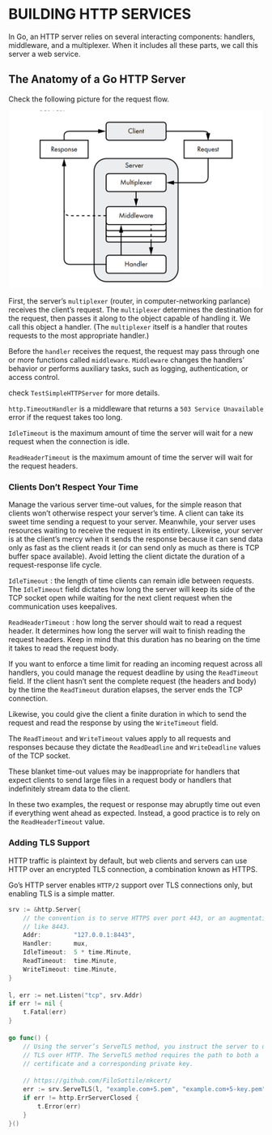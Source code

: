 # BUILDING HTTP SERVICES

In Go, an HTTP server relies on several interacting components: handlers, middleware, and a multiplexer. When it includes all these parts, we call this server a web service.

## The Anatomy of a Go HTTP Server

Check the following picture for the request flow.

![request flow](./flow.png)

First, the server’s `multiplexer` (router, in computer-networking parlance) receives the client’s request. The `multiplexer` determines the destination for the request, then passes it along to the object capable of handling it. We call this object a handler. (The `multiplexer` itself is a handler that routes requests to the most appropriate handler.)

Before the `handler` receives the request, the request may pass through one or more functions called `middleware`. `Middleware` changes the handlers’ behavior or performs auxiliary tasks, such as logging, authentication, or access control.

check `TestSimpleHTTPServer` for more details.

`http.TimeoutHandler` is a middleware that returns a `503 Service Unavailable` error if the request takes too long.

`IdleTimeout` is the maximum amount of time the server will wait for a new request when the connection is idle.

`ReadHeaderTimeout` is the maximum amount of time the server will wait for the request headers.

### Clients Don’t Respect Your Time

Manage the various server time-out values, for the simple reason that clients won’t otherwise respect your server’s time. A client can take its sweet time sending a request to your server. Meanwhile, your server uses resources waiting to receive the request in its entirety. Likewise, your server is at the client’s mercy when it sends the response because it can send data only as fast as the client reads it (or can send only as much as there is TCP buffer space available). Avoid letting the client dictate the duration of a request-response life cycle.

`IdleTimeout` : the length of time clients can remain idle between requests. The `IdleTimeout` field dictates how long the server will keep its side of the TCP socket open while waiting for the next client request when the communication uses keepalives.

`ReadHeaderTimeout` : how long the server should wait to read a request header. It determines how long the server will wait to finish reading the request headers. Keep in mind that this duration has no bearing on the time it takes to read the request body.

If you want to enforce a time limit for reading an incoming request across all handlers, you could manage the request deadline by using the `ReadTimeout` field. If the client hasn’t sent the complete request (the headers and body) by the time the `ReadTimeout` duration elapses, the server ends the TCP connection.

Likewise, you could give the client a finite duration in which to send the request and read the response by using the `WriteTimeout` field.

The `ReadTimeout` and `WriteTimeout` values apply to all requests and responses because they dictate the `ReadDeadline` and `WriteDeadline` values of the TCP socket.

These blanket time-out values may be inappropriate for handlers that expect clients to send large files in a request body or handlers that indefinitely stream data to the client.

In these two examples, the request or response may abruptly time out even if everything went ahead as expected. Instead, a good practice is to rely on the `ReadHeaderTimeout` value.

### Adding TLS Support

HTTP traffic is plaintext by default, but web clients and servers can use HTTP over an encrypted TLS connection, a combination known as HTTPS.

Go’s HTTP server enables `HTTP/2` support over TLS connections only, but enabling TLS is a simple matter.

```go
srv := &http.Server{
	// the convention is to serve HTTPS over port 443, or an augmentation of port 443,
	// like 8443.
	Addr:         "127.0.0.1:8443",
	Handler:      mux,
	IdleTimeout:  5 * time.Minute,
	ReadTimeout:  time.Minute,
	WriteTimeout: time.Minute,
}

l, err := net.Listen("tcp", srv.Addr)
if err != nil {
	t.Fatal(err)
}

go func() {
	// Using the server’s ServeTLS method, you instruct the server to use
	// TLS over HTTP. The ServeTLS method requires the path to both a
	// certificate and a corresponding private key.

    // https://github.com/FiloSottile/mkcert/
	err := srv.ServeTLS(l, "example.com+5.pem", "example.com+5-key.pem")
	if err != http.ErrServerClosed {
		t.Error(err)
	}
}()
```

